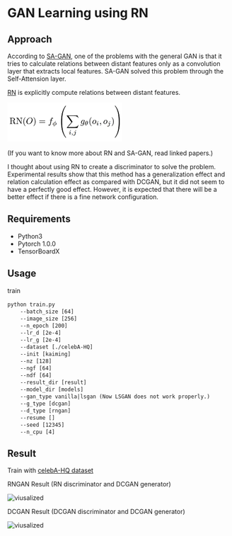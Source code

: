 # GAN Learning using RN

## Approach

According to [SA-GAN](https://arxiv.org/abs/1805.08318), one of the problems with the general GAN is that it tries to calculate relations between distant features only as a convolution layer that extracts local features. SA-GAN solved this problem through the Self-Attension layer.

[RN](https://arxiv.org/abs/1706.01427) is explicitly compute relations between distant features.

![RN](images/RN.png)

(If you want to know more about RN and SA-GAN, read linked papers.)

I thought about using RN to create a discriminator to solve the problem. Experimental results show that this method has a generalization effect and relation calculation effect as compared with DCGAN, but it did not seem to have a perfectly good effect. However, it is expected that there will be a better effect if there is a fine network configuration.

## Requirements

- Python3
- Pytorch 1.0.0
- TensorBoardX

## Usage

train
```
python train.py 
    --batch_size [64]
    --image_size [256]
    --n_epoch [200]
    --lr_d [2e-4]
    --lr_g [2e-4]
    --dataset [./celebA-HQ]
    --init [kaiming]
    --nz [128]
    --ngf [64]
    --ndf [64]
    --result_dir [result]
    --model_dir [models]
    --gan_type vanilla|lsgan (Now LSGAN does not work properly.)
    --g_type [dcgan]
    --d_type [rngan]
    --resume []
    --seed [12345]
    --n_cpu [4]
```

## Result

Train with [celebA-HQ dataset](https://arxiv.org/abs/1710.10196)

RNGAN Result (RN discriminator and DCGAN generator)

![viusalized](images/RNGAN-256.png)

DCGAN Result (DCGAN discriminator and DCGAN generator)

![viusalized](images/DCGAN-256.png)

